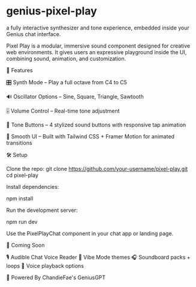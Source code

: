 # genius-pixel-play
 a fully interactive synthesizer and tone experience, embedded inside your Genius chat interface.

Pixel Play is a modular, immersive sound component designed for creative web environments. It gives users an expressive playground inside the UI, combining sound, animation, and customization.

🚀 Features

🎛️ Synth Mode – Play a full octave from C4 to C5

🔊 Oscillator Options – Sine, Square, Triangle, Sawtooth

🎚️ Volume Control – Real-time tone adjustment

🎹 Tone Buttons – 4 stylized sound buttons with responsive tap animation

🧠 Smooth UI – Built with Tailwind CSS + Framer Motion for animated transitions

🛠️ Setup

Clone the repo:
git clone https://github.com/your-username/pixel-play.git
cd pixel-play

Install dependencies:

npm install

Run the development server:

npm run dev

Use the PixelPlayChat component in your chat app or landing page.

🌱 Coming Soon

🎙️ Audible Chat Voice Reader
🎨 Vibe Mode themes
🎧 Soundboard packs + loops
🎤 Voice playback options

🧠 Powered By
ChandieFae's GeniusGPT
